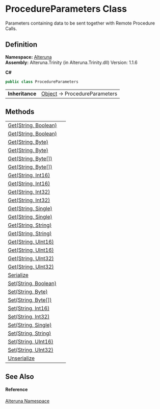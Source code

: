 # ProcedureParameters Class


Parameters containing data to be sent together with Remote Procedure Calls.



## Definition
**Namespace:** <a href="N_Alteruna">Alteruna</a>  
**Assembly:** Alteruna.Trinity (in Alteruna.Trinity.dll) Version: 1.1.6

**C#**
``` C#
public class ProcedureParameters
```

<table><tr><td><strong>Inheritance</strong></td><td><a href="https://learn.microsoft.com/dotnet/api/system.object" target="_blank" rel="noopener noreferrer">Object</a>  →  ProcedureParameters</td></tr>
</table>



## Methods
<table>
<tr>
<td><a href="M_Alteruna_ProcedureParameters_Get">Get(String, Boolean)</a></td>
<td> </td></tr>
<tr>
<td><a href="M_Alteruna_ProcedureParameters_Get_1">Get(String, Boolean)</a></td>
<td> </td></tr>
<tr>
<td><a href="M_Alteruna_ProcedureParameters_Get_2">Get(String, Byte)</a></td>
<td> </td></tr>
<tr>
<td><a href="M_Alteruna_ProcedureParameters_Get_3">Get(String, Byte)</a></td>
<td> </td></tr>
<tr>
<td><a href="M_Alteruna_ProcedureParameters_Get_4">Get(String, Byte[])</a></td>
<td> </td></tr>
<tr>
<td><a href="M_Alteruna_ProcedureParameters_Get_5">Get(String, Byte[])</a></td>
<td> </td></tr>
<tr>
<td><a href="M_Alteruna_ProcedureParameters_Get_6">Get(String, Int16)</a></td>
<td> </td></tr>
<tr>
<td><a href="M_Alteruna_ProcedureParameters_Get_7">Get(String, Int16)</a></td>
<td> </td></tr>
<tr>
<td><a href="M_Alteruna_ProcedureParameters_Get_8">Get(String, Int32)</a></td>
<td> </td></tr>
<tr>
<td><a href="M_Alteruna_ProcedureParameters_Get_9">Get(String, Int32)</a></td>
<td> </td></tr>
<tr>
<td><a href="M_Alteruna_ProcedureParameters_Get_10">Get(String, Single)</a></td>
<td> </td></tr>
<tr>
<td><a href="M_Alteruna_ProcedureParameters_Get_11">Get(String, Single)</a></td>
<td> </td></tr>
<tr>
<td><a href="M_Alteruna_ProcedureParameters_Get_12">Get(String, String)</a></td>
<td> </td></tr>
<tr>
<td><a href="M_Alteruna_ProcedureParameters_Get_13">Get(String, String)</a></td>
<td> </td></tr>
<tr>
<td><a href="M_Alteruna_ProcedureParameters_Get_14">Get(String, UInt16)</a></td>
<td> </td></tr>
<tr>
<td><a href="M_Alteruna_ProcedureParameters_Get_15">Get(String, UInt16)</a></td>
<td> </td></tr>
<tr>
<td><a href="M_Alteruna_ProcedureParameters_Get_16">Get(String, UInt32)</a></td>
<td> </td></tr>
<tr>
<td><a href="M_Alteruna_ProcedureParameters_Get_17">Get(String, UInt32)</a></td>
<td> </td></tr>
<tr>
<td><a href="M_Alteruna_ProcedureParameters_Serialize">Serialize</a></td>
<td> </td></tr>
<tr>
<td><a href="M_Alteruna_ProcedureParameters_Set">Set(String, Boolean)</a></td>
<td> </td></tr>
<tr>
<td><a href="M_Alteruna_ProcedureParameters_Set_1">Set(String, Byte)</a></td>
<td> </td></tr>
<tr>
<td><a href="M_Alteruna_ProcedureParameters_Set_2">Set(String, Byte[])</a></td>
<td> </td></tr>
<tr>
<td><a href="M_Alteruna_ProcedureParameters_Set_3">Set(String, Int16)</a></td>
<td> </td></tr>
<tr>
<td><a href="M_Alteruna_ProcedureParameters_Set_4">Set(String, Int32)</a></td>
<td> </td></tr>
<tr>
<td><a href="M_Alteruna_ProcedureParameters_Set_5">Set(String, Single)</a></td>
<td> </td></tr>
<tr>
<td><a href="M_Alteruna_ProcedureParameters_Set_6">Set(String, String)</a></td>
<td> </td></tr>
<tr>
<td><a href="M_Alteruna_ProcedureParameters_Set_7">Set(String, UInt16)</a></td>
<td> </td></tr>
<tr>
<td><a href="M_Alteruna_ProcedureParameters_Set_8">Set(String, UInt32)</a></td>
<td> </td></tr>
<tr>
<td><a href="M_Alteruna_ProcedureParameters_Unserialize">Unserialize</a></td>
<td> </td></tr>
</table>

## See Also


#### Reference
<a href="N_Alteruna">Alteruna Namespace</a>  
